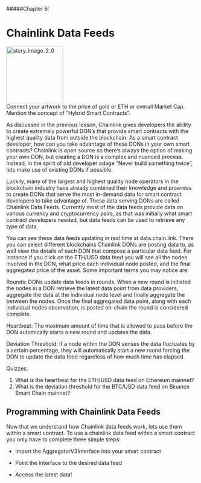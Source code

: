 #####Chapter 6:

# Chainlink Data Feeds

<ContentWrapp>
  <div class="imgContainer">
    <img alt="story_image_2_0" src="/images/chapter/man.svg" width="150px" height="150px">
  </div>

  <div class="itemsContainer">
    <div class="item-text">
     Connect your artwork to the price of gold or ETH or overall Market Cap. Mention the concept of “Hybrid Smart Contracts”. 
    </div>
  </div>
</ContentWrapp>

As discussed in the previous lesson, Chainlink gives developers the ability to create extremely powerful DON’s that provide smart contracts with the highest quality data from outside the blockchain. As a smart contract developer, how can you take advantage of these DONs in your own smart contracts? Chainlink is open source so there’s always the option of making your own DON, but creating a DON is a complex and nuanced process. Instead, in the spirit of old developer adage “Never build something twice”, lets make use of existing DONs if possible.

Luckily, many of the largest and highest quality node operators in the blockchain industry have already combined their knowledge and prowress to create DONs that serve the most in-demand data for smart contract developers to take advantage of. These data serving DONs are called <ColorWord>Chainlink Data Feeds</ColorWord>. Currently most of the data feeds provide data on various currency and cryptocurrency pairs, as that was initially what smart contract developers needed, but data feeds can be used to retrieve any type of data.

You can see these data feeds updating in real time at data.chain.link. There you can select different blockchains Chainlink DONs are posting data to, as well view the details of each DON that compose a particular data feed. For instance if you click on the ETH/USD data feed you will see all the nodes involved in the DON, what price each individual node posted, and the final aggregated price of the asset. Some important terms you may notice are:

<p><ColorWord>Rounds</ColorWord>: DONs update data feeds in rounds. When a new round is initiated the nodes in a DON retrieve the latest data point from data providers, aggregate the data at the individual node level and finally aggregate the between the nodes. Once the final aggregated data point, along with each individual nodes observation, is posted on-chain the round is considered complete.</p>
<p><ColorWord>Heartbeat</ColorWord>: The maximum amount of time that is allowed to pass before the DON automically starts a new round and updates the data.</p>
<p><ColorWord>Deviation Threshold</ColorWord>: If a node within the DON senses the data fluctuates by a certain percentage, they will automatically start a new round forcing the DON to update the data feed regardless of how much time has elapsed.</p>

<MissionContainer>
  <div className="title">Quizzes:</div>
  <ol className="mission-goals">
    <li>
      What is the heartbeat for the ETH/USD data feed on Ethereum mainnet?
    </li>
    <li>
      What is the deviation threshold for the BTC/USD data feed on Binance Smart Chain mainnet?
    </li>
  </ol>
</MissionContainer>

## Programming with Chainlink Data Feeds

Now that we understand how Chainlink data feeds work, lets use them within a smart contract. To use a chainlink data feed within a smart contract you only have to complete three simple steps:

<div>
  <ul>
    <li>
      <p>Import the AggregatorV3Interface into your smart contract</p>
    </li>
    <li>
      <p>Point the interface to the desired data feed</p>
    </li>
    <li>
      <p>Access the latest data!</p>
    </li>
  </ul>
</div>

